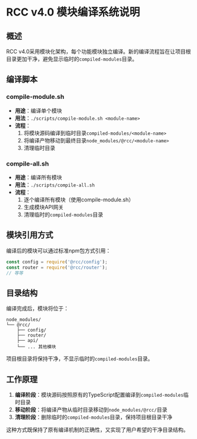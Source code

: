 # RCC v4.0 模块编译系统说明

## 概述

RCC v4.0采用模块化架构，每个功能模块独立编译。新的编译流程旨在让项目根目录更加干净，避免显示临时的`compiled-modules`目录。

## 编译脚本

### compile-module.sh
- **用途**：编译单个模块
- **用法**：`./scripts/compile-module.sh <module-name>`
- **流程**：
  1. 将模块源码编译到临时目录`compiled-modules/<module-name>`
  2. 将编译产物移动到最终目录`node_modules/@rcc/<module-name>`
  3. 清理临时目录

### compile-all.sh
- **用途**：编译所有模块
- **用法**：`./scripts/compile-all.sh`
- **流程**：
  1. 逐个编译所有模块（使用compile-module.sh）
  2. 生成模块API网关
  3. 清理临时的`compiled-modules`目录

## 模块引用方式

编译后的模块可以通过标准npm包方式引用：

```javascript
const config = require('@rcc/config');
const router = require('@rcc/router');
// 等等
```

## 目录结构

编译完成后，模块将位于：
```
node_modules/
└── @rcc/
    ├── config/
    ├── router/
    ├── api/
    └── ... 其他模块
```

项目根目录将保持干净，不显示临时的`compiled-modules`目录。

## 工作原理

1. **编译阶段**：模块源码按照原有的TypeScript配置编译到`compiled-modules`临时目录
2. **移动阶段**：将编译产物从临时目录移动到`node_modules/@rcc/`目录
3. **清理阶段**：删除临时的`compiled-modules`目录，保持项目根目录干净

这种方式既保持了原有编译机制的正确性，又实现了用户希望的干净目录结构。